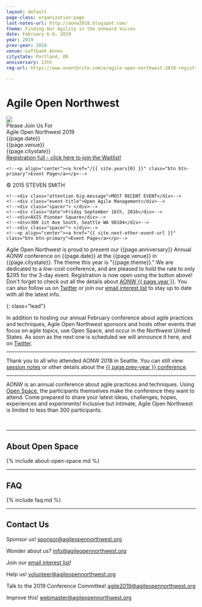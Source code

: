 ```yaml
---
layout: default
page-class: organization-page
last-notes-url: http://aonw2018.blogspot.com/
theme: Finding Our Agility in the Unheard Voices
date: February 6-8, 2019
year: 2019
prev-year: 2018
venue: Leftbank Annex
citystate: Portland, OR
anniversary: 13th
reg-url: https://www.eventbrite.com/e/agile-open-northwest-2019-registration-50576284027

---
```


<h1 id="about_us">Agile Open Northwest <small></small></h1>

<div class="banner homepage-banner">
  <img src="/img/circle.jpg" class="background"/>
  <div class="darken"></div>
  <div class="words">
    <div class="attention big-message">Please Join Us For</div>
<!--    <div class="event-title">Agile Open Northwest {{ site.years[0] }}</div> -->
    <div class="event-title">Agile Open Northwest 2019</div>
    <div class="spacer"> </div>
    <div class="date">{{page.date}}</div>
    <div>{{page.venue}}</div>
    <div>{{page.citystate}}</div>
    <div class="spacer"> </div>
<a href="{{ page.reg-url }}" target="_blank" class="btn btn-primary">Registration full - click here to join the Waitlist!</a>

<!-- <a href="" target="_blank" class="btn btn-primary">Stay Tuned - Registration Opens November 11 at 11:11 am!</a> -->
<!-- <a href="{{ page.reg-url }}" target="_blank" class="btn btn-primary">Registration full - click here to join the Waitlist!</a> -->
<!--<a href="" target="_blank" class="btn btn-primary">Register now!</a>-->
<!--<a href="https://aonw2017.eventbrite.com" target="_blank" class="btn btn-primary">Registration full - click here to join the Waitlist!</a>-->
<!--<a href="" class="btn btn-primary">All Finished!</a>-->
<!--<a href="/{{ site.years[0] }}">View Event Details</a>-->
    <!--<p align="center"><a href="/{{ site.years[0] }}" class="btn btn-primary">Event Page</a></p>-->
  </div>
  <div class="attribution">&copy; 2015 STEVEN SMITH</div>
</div>

<!--<div class="banner homepage-banner">-->
  <!--<img src="/img/circle.jpg" class="background"/>-->
  <!--<div class="darken"></div>-->
  <!--<div class="words">-->
    <!--<div class="attention big-message">MOST RECENT EVENT</div>-->
    <!--<div class="event-title">Open Agile Management</div>-->
    <!--<div class="spacer"> </div>-->
    <!--<div class="date">Friday September 16th, 2016</div>-->
    <!--<div>AXIS Pioneer Square</div>-->
    <!--<div>308 1st Ave South, Seattle WA 98104</div>-->
    <!--<div class="spacer"> </div>-->
    <!--<p align="center"><a href="{{ site.next-other-event-url }}" class="btn btn-primary">Event Page</a></p>-->
  <!--</div>-->
  <!--<div class="attribution">&copy; 2015 STEVEN SMITH</div>-->
<!--</div>-->

<p>Agile Open Northwest is proud to present our {{page.anniversary}} Annual AONW conference on {{page.date}} at the {{page.venue}} in {{page.citystate}}. 
The theme this year is "{{page.theme}}." We are dedicated to a low-cost conference, and are pleased to hold the rate to only $295 for the 3-day event. 
Registration is now open using the button above! Don't forget to check out all the details about <a href="/{{ page.year }}">AONW {{ page.year }}</a>.
<!-- More information will be available shortly, and registration will open on this page 11/11 at 11:11 am. Please check back regularly. -->
<!--The event is currently sold out, but you can still <a href="https://www.eventbrite.com/e/agile-open-northwest-2018-registration-39606288475" target="_blank">join the waitlist</a>. Check out all the details about the 2018 conference <a href="/2018">here</a>. -->
You can also follow us on <a href="http://twitter.com/aonw">Twitter</a> or join our
<a href="mailto:info@AgileOpenNorthwest.org?subject=Please%20add%20me%20to%20the%20AONW%20interest%20list&amp;body=Please%20add%20my%20email%20address%20to%20the%20AONW%20interest%20list!">email interest list</a>
 to stay up to date with all the latest info. 
</p>

<!--<div>
  <p>Our next annual conference will be AONW 2018 in Seattle, WA, to be held in February 2018. Keep
  an eye on this page for further details, or follow us on
  <a href="http://twitter.com/aonw">Twitter</a> or join our
  <a href="mailto:info@AgileOpenNorthwest.org?subject=Please%20add%20me%20to%20the%20AONW%20interest%20list&amp;body=Please%20add%20my%20email%20address%20to%20the%20AONW%20interest%20list!">email interest list</a>
  to stay up to date with all the latest info.
  </p>
</div>-->
{: class="lead"}

In addition to hosting our annual February conference about agile practices and techniques, Agile Open Northwest sponsors and hosts other events that
focus on agile topics, use Open Space, and occur in the Northwest United States. As soon as the next one is scheduled we will announce it here,
and on <a href="http://twitter.com/aonw">Twitter</a>.
<!--One of these recently finished! {{ site.last-other-event-fullname }} was 
a one-day event held on Friday, September 16th, 2016 at the AXIS Pioneer Square in Seattle. You can find more details about the event, including the 
session notes, [here]({{ site.last-other-event-url }}). -->

----
  <p>Thank you to all who attended AONW 2018 in Seattle. You can still view <a href="{{ page.last-notes-url }}">session notes</a> or other details 
  about the <a href="/{{ page.prev-year }}">{{ page.prev-year }} conference</a>. 
  </p>  

---
AONW is an annual conference about agile practices and techniques. Using [Open Space](#about_open_space), the participants themselves
make the conference they want to attend. Come prepared to share your latest ideas, challenges, hopes, experiences and experiments! Inclusive but intimate,
Agile Open Northwest is limited to less than 300 participants.

<div class="faces-5">
  <img src="/img/faces/a.jpg" alt="" class="face" />
  <img src="/img/faces/b.jpg" alt="" class="face" />
  <img src="/img/faces/c.jpg" alt="" class="face" />
  <img src="/img/faces/d.jpg" alt="" class="face" />
  <img src="/img/faces/e.jpg" alt="" class="face" />
</div>

<hr class="section"/>
<h2 id="about_open_space">About Open Space</h2>

{% include about-open-space.md %}


<hr class="section"/>
<h2 id="faq">FAQ</h2>

{% include faq.md %}


<hr class="section"/>
<h2 id="contact_us">Contact Us</h2>

Sponsor us!
[sponsor@agileopennorthwest.org](mailto:sponsor@agileopennorthwest.org)

Wonder about us?
[info@agileopennorthwest.org](mailto:info@agileopennorthwest.org)

Join our
[email interest list](mailto:info@AgileOpenNorthwest.org?subject=Please%20add%20me%20to%20the%20AONW%20interest%20list&amp;body=Please%20add%20my%20email%20address%20to%20the%20AONW%20interest%20list%20so%20I%20can%20be%20the%20first%20to%20hear%20the%20details!)!

Help us!
[volunteer@agileopennorthwest.org](mailto:volunteer@agileopennorthwest.org)

Talk to the 2019 Conference Committee!
[agile2019@agileopennorthwest.org](mailto:agile2018@agileopennorthwest.org)

Improve this!
[webmaster@agileopennorthwest.org](mailto:webmaster@agileopennorthwest.org)

